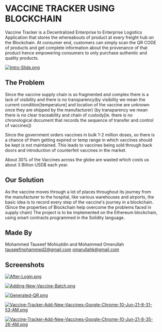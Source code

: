 
# VACCINE TRACKER USING BLOCKCHAIN

Vaccine Tracker is a Decentralized Enterprise to Enterprise Logistics Application that stores the whereabouts of product at every freight hub on the Blockchain. At consumer end, customers can simply scan the QR CODE of products and get complete information about the provenance of that product hence empowering consumers to only purchase authentic and quality products.



[![Intro-Slide.png](https://i.postimg.cc/T3nmdYqX/Intro-Slide.png)](https://postimg.cc/75YbX4WB)

  
## The Problem

Since the vaccine supply chain is so fragmented and complex there is a lack of visibility and there is no transparency(by visibility we mean the current condition[temperature] and location of the vaccine are unknown once they are shipped by the manufacturer) (by transparency we mean there is no clear traceability and chain of custody[ie. there is no chronological document that records the sequence of transfer and control of vaccines])

Since the government orders vaccines in bulk 1-2 million doses, so there is a chance of them getting expired or temp range in which vaccines should be kept is not maintained. This leads to vaccines being sold through back doors and introduction of counterfeit vaccines in the market.

About 30% of the Vaccines across the globe are wasted which costs us about 3 Billion USD$ each year.


## Our Solution

As the vaccine moves through a lot of places throughout its journey from the manufacturer to the hospital, like various warehouses and airports, the basic idea is to record every step of the vaccine's journey in a blockchain.(Since the properties of Blockchain help overcome the problems faced in supply chain) The project is to be implemented on the Ethereum blockchain, using smart contracts programmed in the Solidity language.

## Made By
Mohammed Tauseef Mohiuddin and Mohammed Omerullah
tauseefmohammed2@gmail.com omarullahk@gmail.com

## Screenshots

[![After-Login.png](https://i.postimg.cc/rFN03Y88/After-Login.png)](https://postimg.cc/xcq1b5J7)

[![Adding-New-Vaccine-Batch.png](https://i.postimg.cc/NG7jj9ZD/Adding-New-Vaccine-Batch.png)](https://postimg.cc/G9tCM2LT)

[![Generated-QR.png](https://i.postimg.cc/fL7Dypqy/Generated-QR.png)](https://postimg.cc/KkYdsq2h)

[![Vaccine-Tracker-Add-New-Vaccines-Google-Chrome-10-Jun-21-8-31-53-AM.png](https://i.postimg.cc/gJKbmRr6/Vaccine-Tracker-Add-New-Vaccines-Google-Chrome-10-Jun-21-8-31-53-AM.png)](https://postimg.cc/bDdBRZxz)

[![Vaccine-Tracker-Add-New-Vaccines-Google-Chrome-10-Jun-21-8-35-26-AM.png](https://i.postimg.cc/sfwCLptk/Vaccine-Tracker-Add-New-Vaccines-Google-Chrome-10-Jun-21-8-35-26-AM.png)](https://postimg.cc/pyhShnVC)
